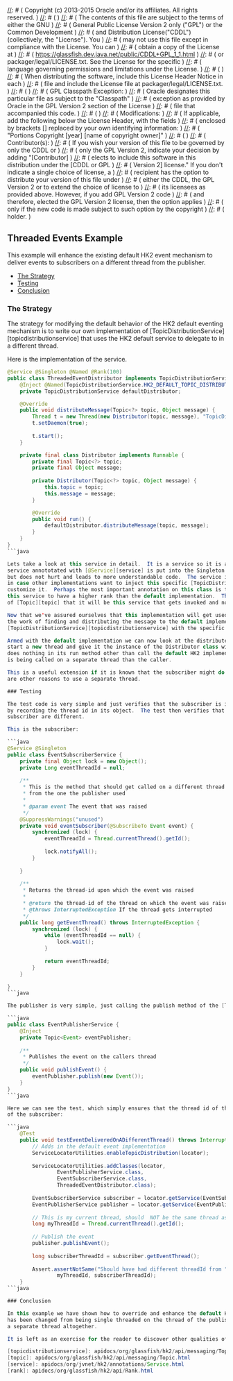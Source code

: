 [//]: # ( DO NOT ALTER OR REMOVE COPYRIGHT NOTICES OR THIS HEADER. )
[//]: # (  )
[//]: # ( Copyright (c) 2013-2015 Oracle and/or its affiliates. All rights reserved. )
[//]: # (  )
[//]: # ( The contents of this file are subject to the terms of either the GNU )
[//]: # ( General Public License Version 2 only ("GPL") or the Common Development )
[//]: # ( and Distribution License("CDDL") (collectively, the "License").  You )
[//]: # ( may not use this file except in compliance with the License.  You can )
[//]: # ( obtain a copy of the License at )
[//]: # ( https://glassfish.dev.java.net/public/CDDL+GPL_1_1.html )
[//]: # ( or packager/legal/LICENSE.txt.  See the License for the specific )
[//]: # ( language governing permissions and limitations under the License. )
[//]: # (  )
[//]: # ( When distributing the software, include this License Header Notice in each )
[//]: # ( file and include the License file at packager/legal/LICENSE.txt. )
[//]: # (  )
[//]: # ( GPL Classpath Exception: )
[//]: # ( Oracle designates this particular file as subject to the "Classpath" )
[//]: # ( exception as provided by Oracle in the GPL Version 2 section of the License )
[//]: # ( file that accompanied this code. )
[//]: # (   )
[//]: # ( Modifications: )
[//]: # ( If applicable, add the following below the License Header, with the fields )
[//]: # ( enclosed by brackets [] replaced by your own identifying information: )
[//]: # ( "Portions Copyright [year] [name of copyright owner]" )
[//]: # (  )
[//]: # ( Contributor(s): )
[//]: # ( If you wish your version of this file to be governed by only the CDDL or )
[//]: # ( only the GPL Version 2, indicate your decision by adding "[Contributor] )
[//]: # ( elects to include this software in this distribution under the [CDDL or GPL )
[//]: # ( Version 2] license."  If you don't indicate a single choice of license, a )
[//]: # ( recipient has the option to distribute your version of this file under )
[//]: # ( either the CDDL, the GPL Version 2 or to extend the choice of license to )
[//]: # ( its licensees as provided above.  However, if you add GPL Version 2 code )
[//]: # ( and therefore, elected the GPL Version 2 license, then the option applies )
[//]: # ( only if the new code is made subject to such option by the copyright )
[//]: # ( holder. )

## Threaded Events Example

This example will enhance the existing default HK2 event mechanism to deliver events to subscribers on a different thread from
the publisher.

+ [The Strategy](threaded-events-example.html#The_Strategy)
+ [Testing](threaded-events-example.html#Testing)
+ [Conclusion](threaded-events-example.html#Conclusion)

### The Strategy

The strategy for modifying the default behavior of the HK2 default eventing mechanism is to write our own implementation of
[TopicDistributionService][topicdistributionservice] that uses the HK2 default service to delegate to in a different
thread.

Here is the implementation of the service.

```java
@Service @Singleton @Named @Rank(100)
public class ThreadedEventDistributor implements TopicDistributionService {
    @Inject @Named(TopicDistributionService.HK2_DEFAULT_TOPIC_DISTRIBUTOR)
    private TopicDistributionService defaultDistributor;

    @Override
    public void distributeMessage(Topic<?> topic, Object message) {
        Thread t = new Thread(new Distributor(topic, message), "TopicDistributor");
        t.setDaemon(true);
        
        t.start();
    }

    private final class Distributor implements Runnable {
        private final Topic<?> topic;
        private final Object message;
        
        private Distributor(Topic<?> topic, Object message) {
            this.topic = topic;
            this.message = message;
        }

        @Override
        public void run() {
            defaultDistributor.distributeMessage(topic, message);            
        }
    }
}
```java

Lets take a look at this service in detail.  It is a service so it is annotated with [@Service][service].  By default an
service annototated with [@Service][service] is put into the Singleton scope, so the @Singleton annotation is not necessary,
but does not hurt and leads to more understandable code.  The service is also annotated with @Named which is a nice practice
in case other implementations want to inject this specific [TopicDistributionService][topicdistributionservice] in order to
customize it.  Perhaps the most important annotation on this class is the [@Rank][rank] annotation, since that will cause
this service to have a higher rank than the default implementation.  This implies that when someone invokes the publish method
of [Topic][topic] that it will be this service that gets invoked and not the default one.

Now that we've assured ourselves that this implementation will get used rather than the default one we still want to delegate
the work of finding and distributing the message to the default implementation.  To do this we @Inject the
[TopicDistributionService][topicdistributionservice] with the specific name given to the HK2 default implementation.

Armed with the default implementation we can now look at the distributeMessage method.  All it needs to do is
start a new thread and give it the instance of the Distributor class with the Topic and message.  The Distributor
does nothing in its run method other than call the default HK2 implementation.  But now the default HK2 distributeMethod method
is being called on a separate thread than the caller.

This is a useful extension if it is known that the subscriber might do something that takes a long time in its method or if there
are other reasons to use a separate thread.

### Testing

The test code is very simple and just verifies that the subscriber is in fact on a different thread than the caller.  It does this
by recording the thread id in its object.  The test then verifies that the thread id of the publisher and the thread id of the
subscriber are different.

This is the subscriber:

```java
@Service @Singleton
public class EventSubscriberService {
    private final Object lock = new Object();
    private Long eventThreadId = null;
    
    /**
     * This is the method that should get called on a different thread
     * from the one the publisher used
     * 
     * @param event The event that was raised
     */
    @SuppressWarnings("unused")
    private void eventSubscriber(@SubscribeTo Event event) {
        synchronized (lock) {
            eventThreadId = Thread.currentThread().getId();
            
            lock.notifyAll();
        }
        
    }
    
    /**
     * Returns the thread-id upon which the event was raised
     * 
     * @return the thread-id of the thread on which the event was raised
     * @throws InterruptedException If the thread gets interrupted
     */
    public long getEventThread() throws InterruptedException {
        synchronized (lock) {
            while (eventThreadId == null) {
                lock.wait();
            }
            
            return eventThreadId;
        }
    }

}
```java

The publisher is very simple, just calling the publish method of the [Topic][topic] with a new Event:

```java
public class EventPublisherService {
    @Inject
    private Topic<Event> eventPublisher;
    
    /**
     * Publishes the event on the callers thread
     */
    public void publishEvent() {
        eventPublisher.publish(new Event());
    }
}
```java

Here we can see the test, which simply ensures that the thread id of the publisher is not the same as the thread id
of the subscriber:

```java
    @Test
    public void testEventDeliveredOnADifferentThread() throws InterruptedException {
        // Adds in the default event implementation
        ServiceLocatorUtilities.enableTopicDistribution(locator);
        
        ServiceLocatorUtilities.addClasses(locator,
                EventPublisherService.class,
                EventSubscriberService.class,
                ThreadedEventDistributor.class);
        
        EventSubscriberService subscriber = locator.getService(EventSubscriberService.class);
        EventPublisherService publisher = locator.getService(EventPublisherService.class);
        
        // This is my current thread, should  NOT be the same thread as the subscriber method call
        long myThreadId = Thread.currentThread().getId();
        
        // Publish the event
        publisher.publishEvent();
        
        long subscriberThreadId = subscriber.getEventThread();
        
        Assert.assertNotSame("Should have had different threadId from " + myThreadId,
                myThreadId, subscriberThreadId);
    }
```java

### Conclusion

In this example we have shown how to override and enhance the default HK2 messaging provider.  The quality of service
has been changed from being single threaded on the thread of the publisher to having the subscribers invoked on
a separate thread altogether.

It is left as an exercise for the reader to discover other qualities of service that can be modified in this way.

[topicdistributionservice]: apidocs/org/glassfish/hk2/api/messaging/TopicDistributionService.html
[topic]: apidocs/org/glassfish/hk2/api/messaging/Topic.html
[service]: apidocs/org/jvnet/hk2/annotations/Service.html
[rank]: apidocs/org/glassfish/hk2/api/Rank.html